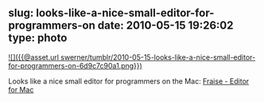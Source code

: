 slug: looks-like-a-nice-small-editor-for-programmers-on
date: 2010-05-15 19:26:02
type: photo
---

[![]({{@asset.url swerner/tumblr/2010-05-15-looks-like-a-nice-small-editor-for-programmers-on-6d9c7c90a1.png}})](http://www.fraiseapp.com/)

Looks like a nice small editor for programmers on the Mac: [Fraise - Editor for Mac](http://www.fraiseapp.com/)
